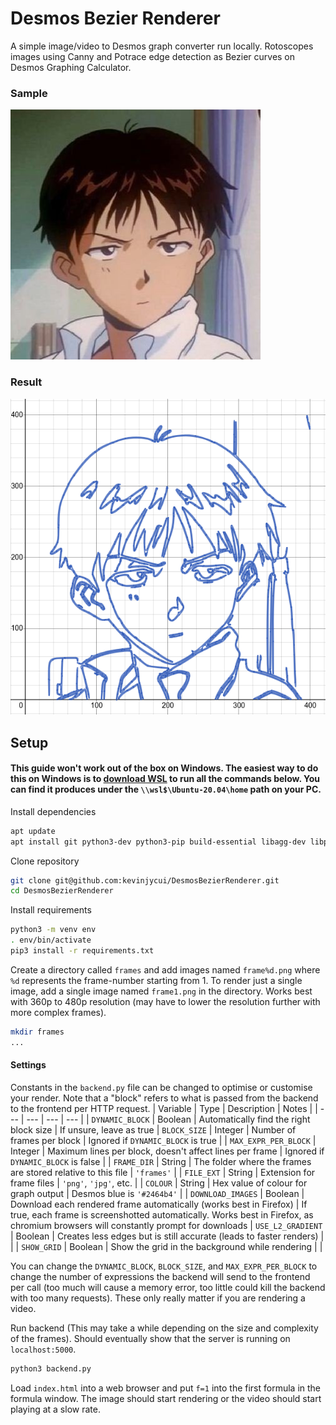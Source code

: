 # Desmos Bezier Renderer

A simple image/video to Desmos graph converter run locally. Rotoscopes images using Canny and Potrace edge detection as Bezier curves on Desmos Graphing Calculator.

### Sample
![](github/sample.png)

### Result
![](github/result.png)

## Setup
#### This guide won't work out of the box on Windows. The easiest way to do this on Windows is to [download WSL](https://www.microsoft.com/store/productId/9N6SVWS3RX71) to run all the commands below. You can find it produces under the `\\wsl$\Ubuntu-20.04\home` path on your PC.
Install dependencies
```sh
apt update
apt install git python3-dev python3-pip build-essential libagg-dev libpotrace-dev pkg-config
```

Clone repository
```sh
git clone git@github.com:kevinjycui/DesmosBezierRenderer.git
cd DesmosBezierRenderer
```

Install requirements
```sh
python3 -m venv env
. env/bin/activate
pip3 install -r requirements.txt
```
Create a directory called `frames` and add images named `frame%d.png` where `%d` represents the frame-number starting from 1. To render just a single image, add a single image named `frame1.png` in the directory. Works best with 360p to 480p resolution (may have to lower the resolution further with more complex frames). 
```sh
mkdir frames
...
```
#### Settings
Constants in the `backend.py` file can be changed to optimise or customise your render. Note that a "block" refers to what is passed from the backend to the frontend per HTTP request.
| Variable | Type | Description | Notes |
| --- | --- | --- | --- |
| `DYNAMIC_BLOCK` | Boolean | Automatically find the right block size | If unsure, leave as true
| `BLOCK_SIZE` | Integer | Number of frames per block | Ignored if `DYNAMIC_BLOCK` is true |
| `MAX_EXPR_PER_BLOCK` | Integer | Maximum lines per block, doesn't affect lines per frame | Ignored if `DYNAMIC_BLOCK` is false |
| `FRAME_DIR` | String | The folder where the frames are stored relative to this file | `'frames'` |
| `FILE_EXT` | String | Extension for frame files | `'png'`, `'jpg'`, etc. |
| `COLOUR` | String | Hex value of colour for graph output | Desmos blue is `'#2464b4'` |
| `DOWNLOAD_IMAGES` | Boolean | Download each rendered frame automatically (works best in Firefox) | If true, each frame is screenshotted automatically. Works best in Firefox, as chromium browsers will constantly prompt for downloads
| `USE_L2_GRADIENT` | Boolean | Creates less edges but is still accurate (leads to faster renders) | |
| `SHOW_GRID` | Boolean | Show the grid in the background while rendering | |

You can change the `DYNAMIC_BLOCK`, `BLOCK_SIZE`, and `MAX_EXPR_PER_BLOCK` to change the number of expressions the backend will send to the frontend per call (too much will cause a memory error, too little could kill the backend with too many requests). These only really matter if you are rendering a video.

Run backend (This may take a while depending on the size and complexity of the frames). Should eventually show that the server is running on `localhost:5000`.
```sh
python3 backend.py
```

Load `index.html` into a web browser and put `f=1` into the first formula in the formula window. The image should start rendering or the video should start playing at a slow rate.
